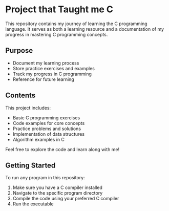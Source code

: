 # Project that Taught me C

This repository contains my journey of learning the C programming language. It serves as both a learning resource and a documentation of my progress in mastering C programming concepts.

## Purpose

- Document my learning process
- Store practice exercises and examples
- Track my progress in C programming
- Reference for future learning

## Contents

This project includes:
- Basic C programming exercises
- Code examples for core concepts
- Practice problems and solutions
- Implementation of data structures
- Algorithm examples in C

Feel free to explore the code and learn along with me!

## Getting Started

To run any program in this repository:
1. Make sure you have a C compiler installed
2. Navigate to the specific program directory
3. Compile the code using your preferred C compiler
4. Run the executable
